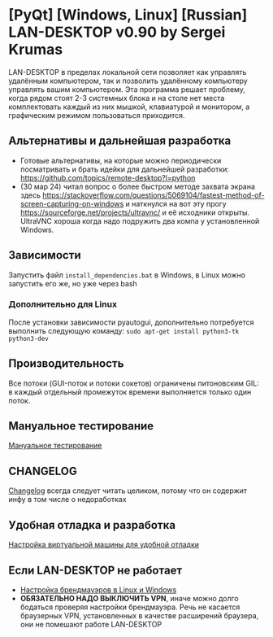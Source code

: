 
# [PyQt] [Windows, Linux] [Russian] LAN-DESKTOP v0.90 by Sergei Krumas

LAN-DESKTOP в пределах локальной сети позволяет как управлять удалённым компьютером, так и позволить удалённому компьютеру управлять вашим компьютером. Эта программа решает проблему, когда рядом стоят 2-3 системных блока и на столе нет места комплектовать каждый из них мышкой, клавиатурой и монитором, а графическим режимом пользоваться приходится.

## Альтернативы и дальнейшая разработка
- Готовые альтернативы, на которые можно периодически посматривать и брать идейки для дальнейшей разработки: https://github.com/topics/remote-desktop?l=python
- (30 мар 24) читал вопрос о более быстром методе захвата экрана здесь https://stackoverflow.com/questions/5069104/fastest-method-of-screen-capturing-on-windows и наткнулся на вот эту прогу https://sourceforge.net/projects/ultravnc/ и её исходники открыты. UltraVNC хороша когда надо подружить два компа у установленной Windows.

## Зависимости
Запустить файл `install_dependencies.bat` в Windows, в Linux можно запустить его же, но уже через bash

### Дополнительно для Linux
После установки зависимости pyautogui, дополнительно потребуется выполнить следующую команду:
`sudo apt-get install python3-tk python3-dev`

## Производительность
Все потоки (GUI-поток и потоки сокетов) ограничены питоновским GIL: в каждый отдельный промежуток времени выполняется только один поток.

## Мануальное тестирование
[Мануальное тестирование](QA.md)

## CHANGELOG
[Changelog](CHANGELOG.md) всегда следует читать целиком, потому что он содержит инфу в том числе о недоработках

## Удобная отладка и разработка
[Настройка виртуальной машины для удобной отладки](DEBUG_UX.md)

## Если LAN-DESKTOP не работает
- [Настройка брендмауэров в Linux и Windows](TROUBLESHOOTING.md)
- **ОБЯЗАТЕЛЬНО НАДО ВЫКЛЮЧИТЬ VPN**, иначе можно долго бодаться проверяя настройки брендмауэра. Речь не касается браузерных VPN, установленных в качестве расширений браузера, они не помешают работе LAN-DESKTOP
